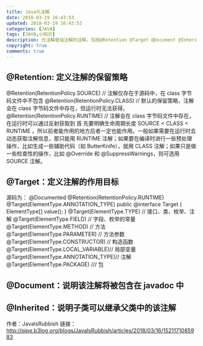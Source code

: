 ```yaml
---
title: Java元注解
date: 2018-03-19 16:43:53
updated: 2018-03-19 16:43:53
categories: [JAVA]
tags: [JAVA,小知识]
description: 元注解是指注解的注解，包括@Retention @Target @Document @Inherited
copyright: true
comments: true
---
```

<!-- more -->

## @Retention: 定义注解的保留策略
@Retention(RetentionPolicy.SOURCE) // 注解仅存在于源码中，在 class 字节码文件中不包含
@Retention(RetentionPolicy.CLASS) // 默认的保留策略，注解会在 class 字节码文件中存在，但运行时无法获得，
@Retention(RetentionPolicy.RUNTIME) // 注解会在 class 字节码文件中存在，在运行时可以通过反射获取到
首 先要明确生命周期长度 SOURCE < CLASS < RUNTIME ，所以前者能作用的地方后者一定也能作用。一般如果需要在运行时去动态获取注解信息，那只能用 RUNTIME 注解；如果要在编译时进行一些预处理操作，比如生成一些辅助代码（如 ButterKnife），就用 CLASS 注解；如果只是做一些检查性的操作，比如 @Override 和 @SuppressWarnings，则可选用 SOURCE 注解。

## @Target：定义注解的作用目标
源码为：
@Documented
@Retention(RetentionPolicy.RUNTIME)
@Target(ElementType.ANNOTATION_TYPE)
public @interface Target {
ElementType[] value();
}
@Target(ElementType.TYPE) // 接口、类、枚举、注解
@Target(ElementType.FIELD) // 字段、枚举的常量
@Target(ElementType.METHOD) // 方法
@Target(ElementType.PARAMETER) // 方法参数
@Target(ElementType.CONSTRUCTOR) // 构造函数
@Target(ElementType.LOCAL_VARIABLE)// 局部变量
@Target(ElementType.ANNOTATION_TYPE)// 注解
@Target(ElementType.PACKAGE) /// 包
## @Document：说明该注解将被包含在 javadoc 中

## @Inherited：说明子类可以继承父类中的该注解

作者：JavaIsRubbish
链接：http://pipe.b3log.org/blogs/JavaIsRubbish/articles/2018/03/16/1521171085983